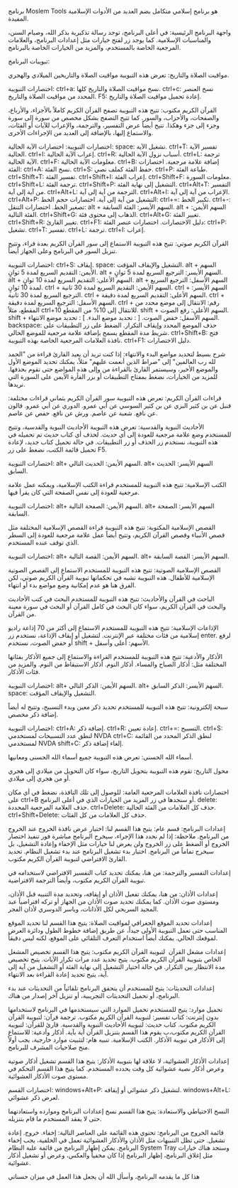 برنامج Moslem Tools هو برنامج إسلامي متكامل يضم العديد من الأدوات الإسلامية المفيدة.

واجهة البرنامج الرئيسية:
في أعلى البرنامج، توجد رسالة تذكيرية بذكر الله، وصيام السنن، والمناسبات الإسلامية. كما يوجد زر لفتح خيارات مثل إعدادات البرنامج، والعلامات المرجعية الخاصة بالمستخدم، والمزيد من الخيارات الخاصة بالبرنامج.

تبويبات البرنامج:

مواقيت الصلاة والتاريخ:
تعرض هذه التبويبة مواقيت الصلاة والتاريخين الميلادي والهجري.

اختصارات التبويبة:
ctrl+a: نسخ مواقيت الصلاة والتاريخ كلها.
ctrl+c: نسخ العنصر المحدد من مواقيت الصلاة والتاريخ.
F5: إعادة تحميل مواقيت الصلاة والتاريخ.

القرآن الكريم مكتوب:
تتيح هذه التبويبة تصفح القرآن الكريم كاملاً بالأجزاء، والأرباع، والصفحات، والأحزاب، والسور. كما تتيح التصفح بشكل مخصص من سورة إلى سورة وجزء إلى جزء وهكذا. تتيح أيضاً عرض التفسير، والترجمة، والإعراب للآيات أو الفئات، والاستماع إليها، بالإضافة إلى العديد من الإجراءات الأخرى.

اختصارات التبويبة:
اختصارات الآية الحالية:
space: تشغيل الآية.
ctrl+T: تفسير الآية الحالية.
ctrl+I: إعراب الآية الحالية.
ctrl+R: أسباب نزول الآية الحالية.
ctrl+L: ترجمة الآية الحالية.
ctrl+F: معلومات الآية الحالية.
ctrl+B: إضافة علامة مرجعية.
اختصارات الفئة:
ctrl+A: نسخ الفئة.
ctrl+S: حفظ الفئة كملف نصي.
ctrl+P: طباعة الفئة.
ctrl+Shift+T: تفسير الفئة.
ctrl+Shift+I: إعراب الفئة.
ctrl+Shift+F: معلومات السورة.
ctrl+Shift+L: ترجمة الفئة.
ctrl+Shift+P: التشغيل إلى نهاية الفئة.
ctrl+Alt+T: التفسير من آية إلى آية.
ctrl+Alt+L: الترجمة من آية إلى آية.
ctrl+Alt+I: الإعراب من آية إلى آية.
ctrl+Alt+P: التشغيل من آية إلى آية.
اختصارات حجم الخط:
ctrl+=: تكبير الخط.
ctrl+-: تصغير الخط.
اختصارات التنقل:
alt + السهم الأيسر: الفئة السابقة.
alt + السهم الأيمن: الفئة التالية.
ctrl+Shift+G: الذهاب إلى محتوى فئة.
ctrl+Alt+G: تغيير الفئة.
ctrl+Shift+R: تغيير القارئ.
ctrl+F1: دليل الاختصارات.
اختصارات عنصر الفئة:
ctrl+P: تشغيل.
ctrl+T: تفسير.
ctrl+L: ترجمة.
ctrl+I: إعراب.

القرآن الكريم صوتي:
تتيح هذه التبويبة الاستماع إلى سور القرآن الكريم بعدة قراء، وتتيح تنزيل السور في البرنامج وعلى الجهاز أيضاً.

اختصارات التبويبة:
ctrl+S: إيقاف.
space: التشغيل والإيقاف المؤقت.
alt + السهم الأيمن: التقديم السريع لمدة 5 ثوانٍ.
alt + السهم الأيسر: الترجيع السريع لمدة 5 ثوانٍ.
alt + السهم الأعلى: التقديم السريع لمدة 10 ثوانٍ.
alt + السهم الأسفل: الترجيع السريع لمدة 10 ثوانٍ.
ctrl + السهم الأيمن: التقديم السريع لمدة 30 ثانية.
ctrl + السهم الأيسر: الترجيع السريع لمدة 30 ثانية.
ctrl + السهم الأعلى: التقديم السريع لمدة دقيقة.
ctrl + السهم الأسفل: الترجيع السريع لمدة دقيقة.
ctrl + رقم: الانتقال إلى موضع محدد من المقطع، مثلاً ctrl+10 للانتقال إلى 10% من المقطع.
shift + السهم الأعلى: رفع الصوت.
shift + السهم الأسفل: خفض الصوت.
[ : تحديد موضع البدء.
] : تحديد موضع الانتهاء.
backspace: حذف الموضع المحدد وإيقاف التكرار.
الضغط على زر التطبيقات على شريط مدة المقطع يسمح بإضافة علامة مرجعية للموضع الحالي.
ctrl+Shift+B: فتح نافذة العلامات المرجعية الخاصة بهذه التبويبة.
ctrl+F1: دليل الاختصارات.

شرح بسيط لتحديد مواضع البدء والانتهاء:
إذا كنت تريد أن يعيد القارئ قراءة من "الحمد لله رب العالمين" إلى "صراط الذين أنعمت عليهم" مثلاً، يمكنك تحديد الموضع الأول والموضع الأخير، وسيستمر القارئ بالقراءة من وإلى هذه المواضع حتى تقوم بحذفها.
للمزيد من الخيارات، نضغط بمفتاح التطبيقات أو بزر الفأرة الأيمن على السورة التي نريدها.

قراءات القرآن الكريم:
تعرض هذه التبويبة سور القرآن الكريم بثماني قراءات مختلفة:
قنبل عن بن كثير
البزي عن بن كثير
السوسي عن أبي عمرو.
الدوري عن أبي عمرو.
قالون عن نافع.
شعبة عن عاصم.
ورش عن نافع.
حفص عن عاصم.

الأحاديث النبوية والقدسية:
تعرض هذه التبويبة الأحاديث النبوية والقدسية، وتتيح للمستخدم وضع علامة مرجعية للعودة إلى أي حديث.
لحذف أي كتاب حديث تم تحميله في هذه التبويبة، نستخدم زر الحذف أو زر التطبيقات. في حالة تحميل كتاب جديد، لإعادة تحميل قائمة الكتب، نضغط على زر F5.

اختصارات التبويبة:
alt+ السهم الأيمن: الحديث التالي.
alt+ السهم الأيسر: الحديث السابق.

الكتب الإسلامية:
تتيح هذه التبويبة للمستخدم قراءة الكتب الإسلامية، ويمكنه عمل علامة مرجعية للعودة إلى نفس الصفحة التي كان يقرأ فيها.

اختصارات التبويبة:
alt+ السهم الأيمن: الصفحة التالية.
alt+ السهم الأيسر: الصفحة السابقة.

القصص الإسلامية المكتوبة:
تتيح هذه التبويبة قراءة القصص الإسلامية المختلفة مثل قصص الأنبياء وقصص القرآن الكريم، وتتيح أيضاً عمل علامة مرجعية للعودة إلى السطر الذي توقف عنده المستخدم.

اختصارات التبويبة:
alt+ السهم الأيمن: القصة التالية.
alt+ السهم الأيسر: القصة السابقة.

القصص الإسلامية الصوتية:
تتيح هذه التبويبة للمستخدم الاستماع إلى القصص الصوتية الإسلامية للأطفال. هذه التبويبة تشبه في تحكماتها تبويبة القرآن الكريم صوتي، لكن الفرق هنا هو عدم إمكانية وضع مواضع بدء أو انتهاء.

الباحث في القرآن والأحاديث:
تتيح هذه التبويبة للمستخدم البحث في كتب الأحاديث والبحث في القرآن الكريم، سواء كان البحث في كامل القرآن أو البحث في سورة معينة من القرآن.

الإذاعات الإسلامية:
تتيح هذه التبويبة للمستخدم الاستماع إلى أكثر من 70 إذاعة راديو إسلامية من فئات مختلفة عبر الإنترنت.
لتشغيل أو إيقاف الإذاعة، نستخدم زر enter.
لرفع أو خفض الصوت، نستخدم shift + الأسهم: أعلى وأسفل.

الأذكار والأدعية:
تتيح هذه التبويبة للمستخدم القراءة والاستماع إلى جميع الأذكار بفئاتها المختلفة مثل:
أذكار الصباح والمساء.
أذكار النوم.
أذكار الاستيقاظ من النوم.
والمزيد من فئات الأذكار.

اختصارات التبويبة:
alt+ السهم الأيمن: الذكر التالي.
alt+ السهم الأيسر: الذكر السابق.
space: التشغيل والإيقاف المؤقت.

سبحة إلكترونية:
تتيح هذه التبويبة للمستخدم تحديد ذكر معين وبدء التسبيح، وتتيح له أيضاً إضافة ذكر مخصص.

اختصارات التبويبة:
ctrl+A: إضافة ذكر.
ctrl+R: إعادة تعيين.
ctrl+=: التسبيح.
ctrl+S: لنطق عدد التسبيحات لمستخدمي NVDA
ctrl+C: لنطق الذكر المحدد من القائمة لمستخدمي NVDA
shift+C: إلغاء إضافة ذكر.

أسماء الله الحسنى:
تعرض هذه التبويبة جميع أسماء الله الحسنى ومعانيها.

محول التاريخ:
تقوم هذه التبويبة بتحويل التاريخ، سواء كان التحويل من ميلادي إلى هجري أو من هجري إلى ميلادي.

اختصارات نافذة العلامات المرجعية العامة:
للوصول إلى تلك النافذة، نضغط في أي مكان على ctrl+B أو سنجدها في زر المزيد من الخيارات الذي في أعلى البرنامج.
delete: حذف العلامة المرجعية المحددة.
ctrl+Delete: حذف كل العلامات من الفئة الحالية.
ctrl+Shift+Delete: حذف كل العلامات من كل الفئات.

إعدادات البرنامج:
قسم عام:
يتيح هذا القسم لنا:
اختيار عرض نافذة الخروج عند الخروج من البرنامج. ملاحظة: إذا لم نحدد هذا الإجراء، سيخرج البرنامج مباشرة فور تنفيذ اختصار الخروج أو الضغط على زر الخروج ولن يعرض لنا خيارات مثل الإخفاء وإعادة التشغيل، بل سيخرج تماماً من البرنامج.
اختيار بدء تشغيل البرنامج عند بدء تشغيل النظام.
تحديد القارئ الافتراضي لتبويبة القرآن الكريم مكتوب.

إعدادات التفسير والترجمة:
من هنا، يمكنك تحديد كتاب التفسير الافتراضي لاستخدامه في تبويبة القرآن الكريم مكتوب، وأيضاً الترجمة الافتراضية.

إعدادات الأذان:
من هنا، يمكنك تفعيل الأذان أو إيقافه، وتحديد مدة التنبيه قبل الأذان، ومستوى صوت الأذان. كما يمكنك تحديد صوت الأذان من الجهاز أو تركه افتراضياً عبد المجيد السريحي لكل الأذانات، وياسر الدوسري لأذان الفجر.

إعدادات تحديد الموقع الجغرافي لمواقيت الصلاة:
يتيح هذا القسم لنا تحديد الموقع المناسب حتى تعمل التبويبة الأولى جيداً، عن طريق إضافة خطوط الطول ودائرة العرض لموقعك الحالي. يمكنك أيضاً استخدام التعرف التلقائي على الموقع، لكنه ليس دقيقاً.

إعدادات مشغل القرآن  لتبويبة القرآن الكريم مكتوب:
يتيح هذا القسم تخصيص المشغل الخاص بتبويبة القرآن الكريم مكتوب.
يتيح تحديد عدد مرات تكرار الآيات.
يتيح تخصيص مدة الانتظار بين التكرار.
في حالة اختيار التشغيل إلى نهاية الفئة أو التشغيل من آية إلى آية، يتيح تحديد إعادة القراءة بعد الانتهاء.

إعدادات التحديثات:
يتيح للمستخدم أن يتحقق البرنامج تلقائياً من التحديثات عند بدء البرنامج، أو تحميل التحديثات التجريبية، أو تنزيل آخر إصدار من هناك.

تحميل موارد:
يتيح للمستخدم تحميل الموارد التي سيستخدمها في البرنامج لاستخدامها بدون إنترنت:
كتاب تفسير: لتبويبة القرآن الكريم مكتوب.
ترجمة قرآن: لتبويبة القرآن الكريم مكتوب.
كتاب حديث: لتبويبة الأحاديث النبوية والقدسية.
قارئ للقرآن: لتبويبة القرآن الكريم مكتوب،ب يقوم هذا القسم بتنزيل القرآن آية بآية.
أذكار وأدعية: للاستماع إلى الأذكار في تبويبة الأذكار.
الكتب الإسلامية.
تنبيه هام: لتثبيت موارد خارجية، يجب أولاً منح صلاحيات المشرف للبرنامج.

إعدادات الأذكار العشوائية، لا علاقة لها بتبويبة الأذكار:
يتيح هذا القسم تشغيل أذكار صوتية وعرض أذكار نصية عشوائية كل وقت يحدده المستخدم. كما يتيح هذا القسم التحكم في مستوى صوت الأذكار العشوائية.

اختصارات القسم:
windows+Alt+P: لتشغيل ذكر عشوائي أو إيقافه.
windows+Alt+L: لعرض ذكر عشوائي.

النسخ الاحتياطي والاستعادة:
يتيح هذا القسم نسخ إعدادات البرنامج وموارده واستعادتهما حتى لا يفقد المستخدم ما قام بتنزيله.

قائمة الخروج من البرنامج:
تحتوي هذه القائمة على العناصر التالية:
إخفاء.
خروج.
إعادة تشغيل.
حتى تظل التنبيهات مثل الأذان والأذكار العشوائية تعمل في الخلفية، يجب إخفاء البرنامج. يمكن إظهار البرنامج من قائمة علبة النظام System Tray وستجد هناك خيارات مثل إغلاق البرنامج، إظهار البرنامج إذا كان مخفياً والعكس، وعرض أو تشغيل أذكار عشوائية.

هذا كل ما يقدمه البرنامج، وأسأل الله أن يجعل هذا العمل في ميزان حسناتي
